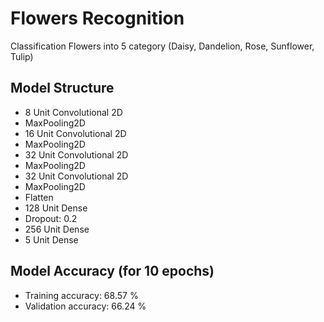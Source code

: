 # Flowers Recognition
Classification Flowers into 5 category (Daisy, Dandelion, Rose, Sunflower, Tulip)

## Model Structure
- 8 Unit Convolutional 2D
- MaxPooling2D
- 16 Unit Convolutional 2D
- MaxPooling2D
- 32 Unit Convolutional 2D
- MaxPooling2D
- 32 Unit Convolutional 2D
- MaxPooling2D
- Flatten
- 128 Unit Dense
- Dropout: 0.2
- 256 Unit Dense
- 5 Unit Dense

## Model Accuracy (for 10 epochs)
- Training accuracy: 68.57 %
- Validation accuracy: 66.24 %

